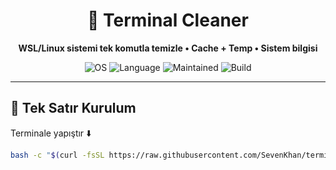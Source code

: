 <div align="center">

# 🧹 Terminal Cleaner
**WSL/Linux sistemi tek komutla temizle • Cache + Temp • Sistem bilgisi**

![OS](https://img.shields.io/badge/OS-WSL%20%7C%20Linux-blue)
![Language](https://img.shields.io/badge/Language-Python3-yellow)
![Maintained](https://img.shields.io/badge/Maintained-Yes-success)
![Build](https://img.shields.io/badge/Build-Auto-green)

</div>

---

## 🚀 Tek Satır Kurulum

Terminale yapıştır ⬇️

```bash
bash -c "$(curl -fsSL https://raw.githubusercontent.com/SevenKhan/terminal-cleaner/main/setup_cleaner.sh)" && source ~/.bashrc && cleaner


